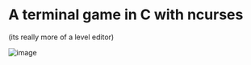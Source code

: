 # A terminal game in C with ncurses
(its really more of a level editor)

![image](http://i.imgur.com/qP8Ha2u.png)
